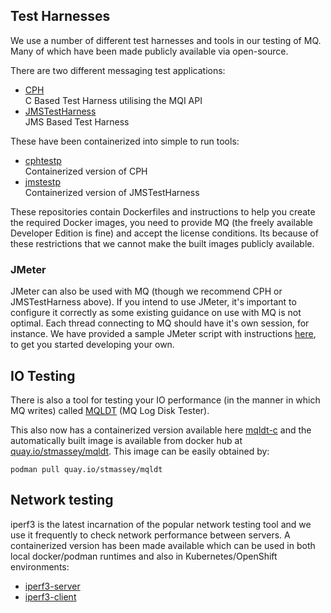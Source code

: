 ## Test Harnesses

We use a number of different test harnesses and tools in our testing of MQ. Many of which have been made publicly available via open-source.

There are two different messaging test applications:
*  [CPH](https://github.com/ibm-messaging/mq-cph)            
C Based Test Harness utilising the MQI API
*  [JMSTestHarness](https://github.com/ot4i/perf-harness)    
JMS Based Test Harness

These have been containerized into simple to run tools:
*  [cphtestp](https://github.com/ibm-messaging/cphtestp)     
Containerized version of CPH
*  [jmstestp](https://github.com/ibm-messaging/jmstestp)     
Containerized version of JMSTestHarness

These repositories contain Dockerfiles and instructions to help you create the required Docker images, you need to provide MQ (the freely available Developer Edition is fine) and accept the license conditions. Its because of these restrictions that we cannot make the built images publicly available.

### JMeter
JMeter can also be used with MQ (though we recommend CPH or JMSTestHarness above). If you intend to use JMeter, it's important to configure it correctly as some existing guidance on use with MQ is not optimal. Each thread connecting to MQ should have it's own session, for instance. We have provided a sample JMeter script with instructions [here](./jmeter), to get you started developing your own. 

## IO Testing

There is also a tool for testing your IO performance (in the manner in which MQ writes) called [MQLDT](https://github.com/ibm-messaging/mqldt) (MQ Log Disk Tester).

This also now has a containerized version available here [mqldt-c](https://github.com/ibm-messaging/mqldt-c) and the automatically built
image is available from docker hub at [quay.io/stmassey/mqldt](quay.io/stmassey/mqldt). This image can be easily obtained by:
```
podman pull quay.io/stmassey/mqldt
```


## Network testing

iperf3 is the latest incarnation of the popular network testing tool and we use it frequently to check network performance between servers. A containerized version has been made available which can be used in both local docker/podman runtimes and also in Kubernetes/OpenShift environments: 
* [iperf3-server](https://github.com/ibm-messaging/iperf3-server)
* [iperf3-client](https://github.com/ibm-messaging/iperf3-client)
